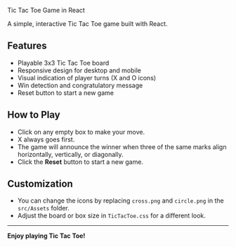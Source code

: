 Tic Tac Toe Game in React

A simple, interactive Tic Tac Toe game built with React.

## Features

- Playable 3x3 Tic Tac Toe board
- Responsive design for desktop and mobile
- Visual indication of player turns (X and O icons)
- Win detection and congratulatory message
- Reset button to start a new game

## How to Play

- Click on any empty box to make your move.
- X always goes first.
- The game will announce the winner when three of the same marks align horizontally, vertically, or diagonally.
- Click the **Reset** button to start a new game.

## Customization

- You can change the icons by replacing `cross.png` and `circle.png` in the `src/Assets` folder.
- Adjust the board or box size in `TicTacToe.css` for a different look.

---

**Enjoy playing Tic Tac Toe!**
